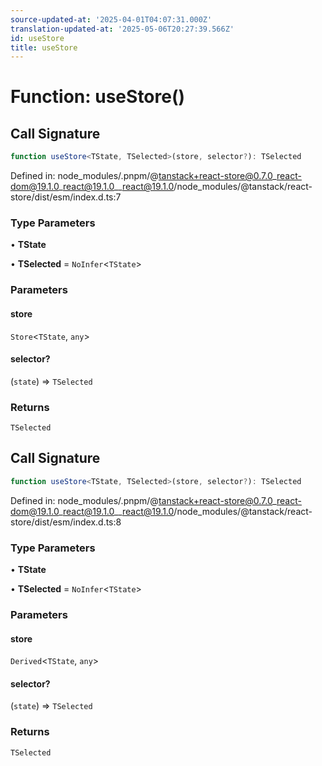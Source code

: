 ```yaml
---
source-updated-at: '2025-04-01T04:07:31.000Z'
translation-updated-at: '2025-05-06T20:27:39.566Z'
id: useStore
title: useStore
---
```


<!-- DO NOT EDIT: this page is autogenerated from the type comments -->

# Function: useStore()

## Call Signature

```ts
function useStore<TState, TSelected>(store, selector?): TSelected
```

Defined in: node\_modules/.pnpm/@tanstack+react-store@0.7.0\_react-dom@19.1.0\_react@19.1.0\_\_react@19.1.0/node\_modules/@tanstack/react-store/dist/esm/index.d.ts:7

### Type Parameters

• **TState**

• **TSelected** = `NoInfer`\<`TState`\>

### Parameters

#### store

`Store`\<`TState`, `any`\>

#### selector?

(`state`) => `TSelected`

### Returns

`TSelected`

## Call Signature

```ts
function useStore<TState, TSelected>(store, selector?): TSelected
```

Defined in: node\_modules/.pnpm/@tanstack+react-store@0.7.0\_react-dom@19.1.0\_react@19.1.0\_\_react@19.1.0/node\_modules/@tanstack/react-store/dist/esm/index.d.ts:8

### Type Parameters

• **TState**

• **TSelected** = `NoInfer`\<`TState`\>

### Parameters

#### store

`Derived`\<`TState`, `any`\>

#### selector?

(`state`) => `TSelected`

### Returns

`TSelected`

